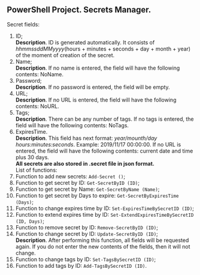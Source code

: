 ## PowerShell Project. Secrets Manager.
Secret fields:
1) ID; <br>
**Description**. ID is generated automatically. It consists of *hhmmssddMMyyyy*(hours + minutes + seconds + day + month + year) of the moment of creation of the secret.
2) Name; <br>
**Description**. If no name is entered, the field will have the following contents: NoName.
3) Password; <br>
**Description**. If no password is entered, the field will be empty.
4) URL; <br>
**Description**. If no URL is entered, the field will have the following contents: NoURL.
5) Tags; <br>
**Description**. There can be any number of tags. If no tags is entered, the field will have the following contents: NoTags.
6) ExpiresTime. <br>
**Description**. This field has next format: *year/mounth/day hours:minutes:seconds*. Example: 2019/11/17 00:00:00. If no URL is entered, the field will have the following contents: current date and time plus 30 days.<br>
**All secrets are also stored in .secret file in json format.**<br>
List of functions:
1) Function to add new secrets: `Add-Secret ()`; <br>
2) Function to get secret by ID: `Get-SecretByID (ID)`; <br>
3) Function to get secret by Name: `Get-SecretByName (Name)`; <br>
4) Function to get secret by Days to expire: `Get-SecretByExpiresTime (Days)`; <br>
5) Function to change expires time by ID: `Set-ExpiresTimeBySecretID (ID)`; <br>
6) Function to extend expires time by ID: `Set-ExtendExpiresTimeBySecretID (ID, Days)`; <br>
7) Function to remove secret by ID: `Remove-SecretByID (ID)`; <br>
8) Function to change secret by ID: `Update-SecretByID (ID)`; <br>
**Description**. After performing this function, all fields will be requested again. If you do not enter the new contents of the fields, then it will not change.
9) Function to change tags by ID: `Set-TagsBySecretID (ID)`; <br>
10) Function to add tags by ID: `Add-TagsBySecretID (ID)`. <br>
